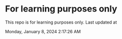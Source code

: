 # For learning purposes only
This repo is for learning purposes only.
Last updated at

Monday, January 8, 2024 2:17:26 AM

